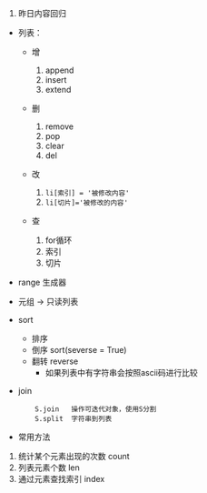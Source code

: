 1. 昨日内容回归
* 列表： 
    * 增
        1. append
        2. insert
        3. extend
        
    * 删
        1. remove
        2. pop
        3. clear
        4. del
        
    * 改
        1. `li[索引] = '被修改内容'`
        2. `li[切片]='被修改的内容'`
        
    * 查
        1. for循环
        2. 索引
        3. 切片

* range 生成器

* 元组 -> 只读列表
* sort 
    * 排序
    * 倒序 sort(severse = True)
    * 翻转 reverse
        * 如果列表中有字符串会按照ascii码进行比较

* join  
    ```
        S.join   操作可迭代对象，使用S分割
        S.split  字符串到列表
    ```
    
* 常用方法
1. 统计某个元素出现的次数  count
2. 列表元素个数  len
3. 通过元素查找索引 index

    
    
        